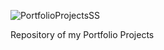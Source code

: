 
![PortfolioProjectsSS](https://github.com/koenigone/mohammadMoHMD/assets/40247243/94746283-f023-4065-ae0c-760a95163c7d)

Repository of my Portfolio Projects
